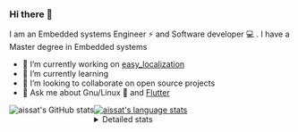 ### Hi there 👋

I am an Embedded systems Engineer ⚡️ and Software developer 💻 . I have a Master degree in Embedded systems
- 🔭 I’m currently working on [easy_localization](https://pub.dev/packages/easy_localization)
- 🌱 I’m currently learning 
- 👯 I’m looking to collaborate on open source projects
- 💬 Ask me about  Gnu/Linux 🐧 and [Flutter](https://flutter.dev) 

<a href="https://profile-summary-for-github.com/user/aissat">
  <img align="left" height="170px" src="https://github-readme-stats.vercel.app/api?username=aissat&show_icons=true&line_height=27&count_private=true&include_all_commits=true" alt="aissat's GitHub stats"/>
  <img src="https://github-readme-stats.vercel.app/api/top-langs/?username=aissat&hide_langs_below=5&layout=compact" alt="aissat's language stats"/>
</a>

<details>
<summary>Detailed stats</summary>
 

### 🧐 Waka Stats

<!--START_SECTION:waka-->
![Profile Views](http://img.shields.io/badge/Profile%20Views-0-blue)

![Lines of code](https://img.shields.io/badge/From%20Hello%20World%20I%27ve%20Written-334046%20lines%20of%20code-blue)

**🐱 My Github Data** 

> 🏆 252 Contributions in the Year 2021
 > 
> 📦 43.4 kB Used in Github's Storage 
 > 
> 💼 Opted to Hire
 > 
> 📜 144 Public Repositories 
 > 
> 🔑 14 Private Repositories  
 > 
**I'm a Night 🦉** 

```text
🌞 Morning    36 commits     ██░░░░░░░░░░░░░░░░░░░░░░░   9.16% 
🌆 Daytime    28 commits     █░░░░░░░░░░░░░░░░░░░░░░░░   7.12% 
🌃 Evening    183 commits    ███████████░░░░░░░░░░░░░░   46.56% 
🌙 Night      146 commits    █████████░░░░░░░░░░░░░░░░   37.15%

```
📅 **I'm Most Productive on Tuesday** 

```text
Monday       46 commits     ███░░░░░░░░░░░░░░░░░░░░░░   11.7% 
Tuesday      110 commits    ███████░░░░░░░░░░░░░░░░░░   27.99% 
Wednesday    52 commits     ███░░░░░░░░░░░░░░░░░░░░░░   13.23% 
Thursday     62 commits     ████░░░░░░░░░░░░░░░░░░░░░   15.78% 
Friday       49 commits     ███░░░░░░░░░░░░░░░░░░░░░░   12.47% 
Saturday     58 commits     ███░░░░░░░░░░░░░░░░░░░░░░   14.76% 
Sunday       16 commits     █░░░░░░░░░░░░░░░░░░░░░░░░   4.07%

```


📊 **This Week I Spent My Time On** 

```text
⌚︎ Time Zone: Africa/Algiers

💬 Programming Languages: 
Dart                     8 hrs 26 mins       █████████████████████░░░░   85.43% 
XML                      35 mins             █░░░░░░░░░░░░░░░░░░░░░░░░   5.92% 
YAML                     18 mins             ░░░░░░░░░░░░░░░░░░░░░░░░░   3.09% 
JSON                     11 mins             ░░░░░░░░░░░░░░░░░░░░░░░░░   1.93% 
Other                    11 mins             ░░░░░░░░░░░░░░░░░░░░░░░░░   1.89%

🔥 Editors: 
VS Code                  9 hrs 53 mins       █████████████████████████   100.0%

💻 Operating System: 
Mac                      8 hrs 12 mins       ████████████████████░░░░░   83.04% 
Linux                    1 hr 40 mins        ████░░░░░░░░░░░░░░░░░░░░░   16.96%

```

**I Mostly Code in Dart** 

```text
Dart                     19 repos            █████████░░░░░░░░░░░░░░░░   37.25% 
PHP                      4 repos             ██░░░░░░░░░░░░░░░░░░░░░░░   7.84% 
Vala                     4 repos             ██░░░░░░░░░░░░░░░░░░░░░░░   7.84% 
TypeScript               4 repos             ██░░░░░░░░░░░░░░░░░░░░░░░   7.84% 
C                        3 repos             █░░░░░░░░░░░░░░░░░░░░░░░░   5.88%

```


**Timeline**

![Chart not found](https://raw.githubusercontent.com/aissat/aissat/master/charts/bar_graph.png) 


<!--END_SECTION:waka-->

</details>

